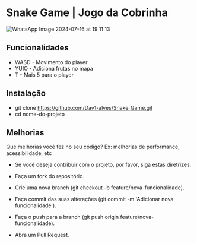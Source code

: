 
# Snake Game | Jogo da Cobrinha

![WhatsApp Image 2024-07-16 at 19 11 13](https://github.com/user-attachments/assets/9f05b33f-8149-4b1a-ba77-f6d09b493c7c)


## Funcionalidades

 - WASD - Movimento do player
 - YUIO - Adiciona frutas no mapa
 - T - Mais 5 para o player

## Instalação

 - git clone https://github.com/Dav1-alves/Snake_Game.git
 - cd nome-do-projeto
    
## Melhorias

Que melhorias você fez no seu código? Ex: melhorias de performance, acessibilidade, etc

- Se você deseja contribuir com o projeto, por favor, siga estas diretrizes:

- Faça um fork do repositório.
- Crie uma nova branch (git checkout -b feature/nova-funcionalidade).
- Faça commit das suas alterações (git commit -m 'Adicionar nova funcionalidade').
- Faça o push para a branch (git push origin feature/nova-funcionalidade).
- Abra um Pull Request.

